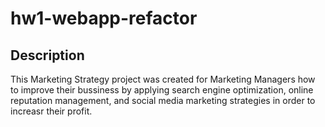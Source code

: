# hw1-webapp-refactor
## Description
This Marketing Strategy project was created for Marketing Managers how to improve their bussiness by applying 
search engine optimization, online reputation management, and social media marketing strategies in order to increasr their profit.
